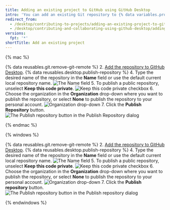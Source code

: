 ```yaml
---
title: Adding an existing project to GitHub using GitHub Desktop
intro: 'You can add an existing Git repository to {% data variables.product.prodname_dotcom %} using {% data variables.product.prodname_desktop %}.'
redirect_from:
  - /desktop/contributing-to-projects/adding-an-existing-project-to-github-using-github-desktop
  - /desktop/contributing-and-collaborating-using-github-desktop/adding-an-existing-project-to-github-using-github-desktop
versions:
  fpt: '*'
shortTitle: Add an existing project
---
```

{% mac %}

{% data reusables.git.remove-git-remote %}
2. [Add the repository to GitHub Desktop](/desktop/guides/contributing-to-projects/adding-a-repository-from-your-local-computer-to-github-desktop/).
{% data reusables.desktop.publish-repository %}
4. Type the desired name of the repository in the **Name** field or use the default current local repository name.
  ![The Name field](/assets/images/help/desktop/publish-repository-name-mac.png)
5. To publish a public repository, unselect **Keep this code private**.
  ![Keep this code private checkbox](/assets/images/help/desktop/publish-repository-private-checkbox-mac.png)
6. Choose the organization in the **Organization** drop-down where you want to publish the repository, or select **None** to publish the repository to your personal account.
  ![Organization drop-down](/assets/images/help/desktop/publish-repository-org-dropdown-mac.png)
7. Click the **Publish Repository** button.
  ![The Publish repository button in the Publish Repository dialog](/assets/images/help/desktop/publish-repository-dialog-button-mac.png)

{% endmac %}

{% windows %}

{% data reusables.git.remove-git-remote %}
2. [Add the repository to GitHub Desktop](/desktop/guides/contributing-to-projects/adding-a-repository-from-your-local-computer-to-github-desktop/).
{% data reusables.desktop.publish-repository %}
4. Type the desired name of the repository in the **Name** field or use the default current local repository name.
  ![The Name field](/assets/images/help/desktop/publish-repository-name-win.png)
5. To publish a public repository, unselect **Keep this code private**.
  ![Keep this code private checkbox](/assets/images/help/desktop/publish-repository-private-checkbox-win.png)
6. Choose the organization in the **Organization** drop-down where you want to publish the repository, or select **None** to publish the repository to your personal account.
  ![Organization drop-down](/assets/images/help/desktop/publish-repository-org-dropdown-win.png)
7. Click the **Publish repository** button.
  ![The Publish repository button in the Publish repository dialog](/assets/images/help/desktop/publish-repository-dialog-button-win.png)

{% endwindows %}
